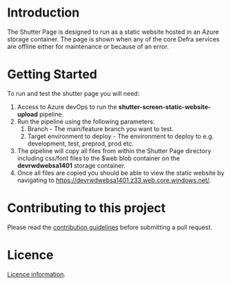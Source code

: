 # Introduction 
The Shutter Page is designed to run as a static website hosted in an Azure storage container. 
The page is shown when any of the core Defra services are offline either for maintenance or because of an error. 

# Getting Started
To run and test the shutter page you will need:
1. Access to Azure devOps to run the **shutter-screen-static-website-upload** pipeline.
2. Run the pipeline using the following parameters:
   1. Branch - The main/feature branch you want to test. 
   2. Target environment to deploy - The environment to deploy to e.g. development, test, preprod, prod etc.
3. The pipeline will copy all files from within the Shutter Page directory including css/font files to the $web blob container on the **devrwdwebsa1401** storage container.
4. Once all files are copied you should be able to view the static website by navigating to  https://devrwdwebsa1401.z33.web.core.windows.net/.

# Contributing to this project
Please read the [contribution guidelines](CONTRIBUTING.md) before submitting a pull request.

# Licence
[Licence information](LICENCE.md).
